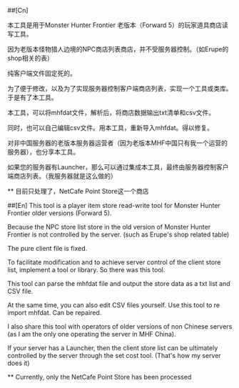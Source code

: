 ##[Cn]

本工具是用于Monster Hunter Frontier 老版本（Forward 5）的玩家道具商店读写工具。

因为老版本怪物猎人边境的NPC商店列表商店，并不受服务器控制。（如Erupe的shop相关的表）

纯客户端文件固定死的。

为了便于修改，以及为了实现服务器控制客户端商店列表，实现一个工具或类库。于是有了本工具。

本工具，可以将mhfdat文件，解析后，将商店数据输出txt清单和csv文件。

同时，也可以自己编辑csv文件。用本工具，重新导入mhfdat。得以修复。

对非中国服务器的老版本服务器运营者（因为老版本MHF中国只有我一个运营的服务器），也分享本工具。

如果您的服务器有Launcher，那么可以通过集成本工具，最终由服务器控制客户端商店列表。（我服务器就是这么做的）

** 目前只处理了，NetCafe Point Store这一个商店

##[En] 
This tool is a player item store read-write tool for Monster Hunter Frontier older versions (Forward 5).

Because the NPC store list store in the old version of Monster Hunter Frontier is not controlled by the server. (such as Erupe's shop related table)

The pure client file is fixed.

To facilitate modification and to achieve server control of the client store list, implement a tool or library. So there was this tool.

This tool can parse the mhfdat file and output the store data as a txt list and CSV file.

At the same time, you can also edit CSV files yourself. Use this tool to re import mhfdat. Can be repaired.

I also share this tool with operators of older versions of non Chinese servers (as I am the only one operating the server in MHF China).

If your server has a Launcher, then the client store list can be ultimately controlled by the server through the set cost tool. (That's how my server does it)

** Currently, only the NetCafe Point Store has been processed
